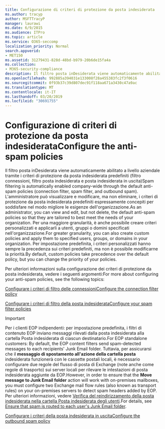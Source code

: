 ```yaml
---
title: Configurazione di criteri di protezione da posta indesiderata
ms.author: tracyp
author: MSFTTracyP
manager: laurawi
ms.date: 6/9/2015
ms.audience: ITPro
ms.topic: article
ms.service: O365-seccomp
localization_priority: Normal
search.appverid:
- MET150
ms.assetid: 31279431-828d-48bd-b979-20b6de15fa4a
ms.collection:
- M365-security-compliance
description: Il filtro posta inDesiderata viene automaticamente abilitato a livello aziendale tramite i criteri di protezione da posta indesiderata predefiniti (filtro connessioni, filtro posta indesiderata e posta indesiderata in uscita) L'amministratore può visualizzare e modificare, ma non eliminare, i criteri di protezione da posta indesiderata predefiniti espressamente concepiti per soddisfare nel modo migliore le esigenze dell'organizzazione. Per una maggiore granularità, è anche possibile creare criteri personalizzati e applicarli a utenti, gruppi o domini specificati nell'organizzazione. Per impostazione predefinita, i criteri personalizzati hanno sempre la precedenza sui criteri predefiniti, ma non è possibile modificarne la priorità.
ms.openlocfilehash: 992885a394031e133008f28a455383fc2f3f0616
ms.sourcegitcommit: 0f93b37c39d807dec91f118aa671a3430c47a9ac
ms.translationtype: MT
ms.contentlocale: it-IT
ms.lasthandoff: 03/20/2019
ms.locfileid: "30691755"
---
```

# <a name="configure-the-anti-spam-policies"></a><span data-ttu-id="e9219-106">Configurazione di criteri di protezione da posta indesiderata</span><span class="sxs-lookup"><span data-stu-id="e9219-106">Configure the anti-spam policies</span></span>

<span data-ttu-id="e9219-107">Il filtro posta inDesiderata viene automaticamente abilitato a livello aziendale tramite i criteri di protezione da posta indesiderata predefiniti (filtro connessioni, filtro posta indesiderata e posta indesiderata in uscita)</span><span class="sxs-lookup"><span data-stu-id="e9219-107">Spam filtering is automatically enabled company-wide through the default anti-spam policies (connection filter, spam filter, and outbound spam).</span></span> <span data-ttu-id="e9219-108">L'amministratore può visualizzare e modificare, ma non eliminare, i criteri di protezione da posta indesiderata predefiniti espressamente concepiti per soddisfare nel modo migliore le esigenze dell'organizzazione.</span><span class="sxs-lookup"><span data-stu-id="e9219-108">As an administrator, you can view and edit, but not delete, the default anti-spam policies so that they are tailored to best meet the needs of your organization.</span></span> <span data-ttu-id="e9219-109">Per una maggiore granularità, è anche possibile creare criteri personalizzati e applicarli a utenti, gruppi o domini specificati nell'organizzazione.</span><span class="sxs-lookup"><span data-stu-id="e9219-109">For greater granularity, you can also create custom policies and apply them to specified users, groups, or domains in your organization.</span></span> <span data-ttu-id="e9219-110">Per impostazione predefinita, i criteri personalizzati hanno sempre la precedenza sui criteri predefiniti, ma non è possibile modificarne la priorità.</span><span class="sxs-lookup"><span data-stu-id="e9219-110">By default, custom policies take precedence over the default policy, but you can change the priority of your policies.</span></span> 
  
<span data-ttu-id="e9219-111">Per ulteriori informazioni sulla configurazione dei criteri di protezione da posta indesiderata, vedere i seguenti argomenti:</span><span class="sxs-lookup"><span data-stu-id="e9219-111">For more about configuring your anti-spam policies, see the following topics:</span></span>
  
[<span data-ttu-id="e9219-112">Configurare i criteri di filtro delle connessioni</span><span class="sxs-lookup"><span data-stu-id="e9219-112">Configure the connection filter policy</span></span>](configure-the-connection-filter-policy.md)
  
[<span data-ttu-id="e9219-113">Configurare i criteri di filtro della posta indesiderata</span><span class="sxs-lookup"><span data-stu-id="e9219-113">Configure your spam filter policies</span></span>](configure-your-spam-filter-policies.md)
  
> [!IMPORTANT]
> <span data-ttu-id="e9219-114">Per i clienti EOP indipendenti: per impostazione predefinita, i filtri di contenuto EOP inviano messaggi rilevati dalla posta indesiderata alla cartella Posta indesiderata di ciascun destinatario.</span><span class="sxs-lookup"><span data-stu-id="e9219-114">For EOP standalone customers: By default, the EOP content filters send spam-detected messages to each recipients' Junk Email folder.</span></span> <span data-ttu-id="e9219-115">Tuttavia, per assicurarsi che il **messaggio di spostamento all'azione della cartella posta** indesiderata funzionerà con le cassette postali locali, è necessario configurare due regole del flusso di posta di Exchange (note anche come regole di trasporto) sui server locali per rilevare le intestazioni di posta indesiderata aggiunte da EOP.</span><span class="sxs-lookup"><span data-stu-id="e9219-115">However, in order to ensure that the **Move message to Junk Email folder** action will work with on-premises mailboxes, you must configure two Exchange mail flow rules (also known as transport rules) on your on-premises servers to detect spam headers added by EOP.</span></span> <span data-ttu-id="e9219-116">Per ulteriori informazioni, vedere [Verifica del reindirizzamento della posta indesiderata nella cartella Posta indesiderata degli utenti](ensure-that-spam-is-routed-to-each-user-s-junk-email-folder.md).</span><span class="sxs-lookup"><span data-stu-id="e9219-116">For details, see [Ensure that spam is routed to each user's Junk Email folder](ensure-that-spam-is-routed-to-each-user-s-junk-email-folder.md).</span></span> 
  
[<span data-ttu-id="e9219-117">Configurare i criteri della posta indesiderata in uscita</span><span class="sxs-lookup"><span data-stu-id="e9219-117">Configure the outbound spam policy</span></span>](configure-the-outbound-spam-policy.md)
  


